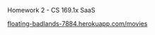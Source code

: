Homework 2 - CS 169.1x SaaS

<a href="http://floating-badlands-7884.herokuapp.com/movies" target="_blank">floating-badlands-7884.herokuapp.com/movies</a>
